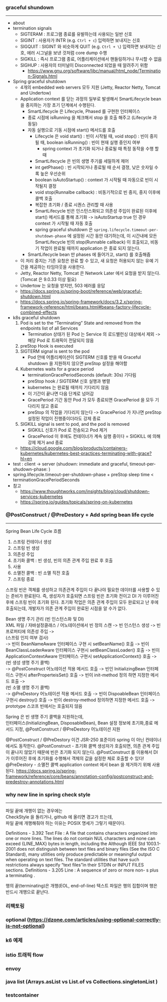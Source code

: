 
### graceful shundown 
---

- about
- termination signals
  - SIGTERAM : 프로그램 종료를 유발하는데 사용되는 일반 신호
  - SIGINT : 사용자가 INTR (e.g. `Ctrl + c`) 입력하면 보내지는 신호
  - SIGQUIT : SIGINT 와 비슷하게 QUIT (e.g. `Ctrl + \`) 입력하면 보내지는 신호, 에러 시그널을 보낸 것처럼 core dump 수행
  - SIGKILL : 즉시 프로그램 종료, 어플리케이션에서 핸들링하거나 무시할 수 없음
  - SIGHUP : 사용자의 터미널이 Disconnected 되었을 때 알려주기 위함
    - https://www.gnu.org/software/libc/manual/html_node/Termination-Signals.html
- Spring graceful shutdown
  - 4개의 embedded web servers 모두 지원 (Jetty, Reactor Netty, Tomcat and Undertow)
  - Application context 를 닫는 과정의 일부로 발생해서 SmartLifecycle bean 을 중지하는 가장 초기 단계에서 수행된다.
    - SmartLifecycle 은 Lifecycle, Phased 를 구현한 인터페이스
    - 종료 시점에 isRunning 을 체크해서 stop 을 호출 해주고 (Lifecycle 과 동일)
    - 자동 실행으로 기동 시점에 start() 메서드를 호출
      - Lifecycle 은 void start() : 빈이 시작될 때, void stop() : 빈이 중지 될 때, boolean isRunning() : 빈이 현재 실행 중인지 여부
        - spring context 가 초기화 되거나 종료될 때 특정 동작을 수행 할 때
      -  SmartLifecycle 은 빈의 생명 주기를 세밀하게 제어
        -  int getPhase() : 빈 시작되거나 종료될 때 순서 결졍, 낮은 숫자일 수록 높은 우선순위
        -  boolean isAutoStartup() : context 가 시작될 때 자동으로 빈이 시작될지 결정
        -  void stop(Runnalbe callback) : 비동기적으로 빈 중지, 중지 이후에 콜백 호출
        -  복잡한 초기화 / 종료 시퀀스 관리할 때 사용
        -  SmartLifecycle 빈은 인스턴스화되고 의존성 주입이 완료된 이후에 start() 메서드를 통해 초기화 -> isAutoStartup true 인 경우 context 가 시작될 때 자동 호출
      -  spring graceful shutdown 은 `spring.lifecycle.timeout-per-shutdown-phase` 에 설정된 시간 동안 대기하는데, 이 시간내에 모든 SmartLifecycle 빈의 stop(Runnable callback) 이 호출되고, 비동기 작업이 완료될 때까지 application 은 종료 되지 않는다.
    - SmartLifecycle bean 만 phases 에 들어가고, start() 를 호출해줌
  - 이 처리 중지는 기존 요청은 완료 할 수 있고, 새 요청은 허용되지 않는 유예 기간을 제공하는 타임아웃을 사용한다.
  - Jetty, Reactor Netty, Tomcat 은 Network Later 에서 요청을 받지 않는다. (Tomcat 은 9.0.33 이상 필요)
  - Undertow 는 요청을 받지만, 503 에러를 응답
  - https://docs.spring.io/spring-boot/reference/web/graceful-shutdown.html
  - https://docs.spring.io/spring-framework/docs/3.2.x/spring-framework-reference/html/beans.html#beans-factory-lifecycle-combined-effects
- k8s graceful shutdown
    1) Pod is set to the “Terminating” State and removed from the endpoints list of all Services
       - Termination 상태가 된 Pod 는 Service 의 로드밸런싱 대상에서 제외 -> 해당 Pod 로 트래픽이 전달되지 않음
    2) preStop Hook is executed
    3) SIGTERM signal is sent to the pod
       - Pod 안에 어플리케이션이 SIGTERM 신호를 받을 때 Graceful shutdown 을 지원하지 않으면 preStop 설정을 해야함  
    4) Kubernetes waits for a grace period
       - terminationGracePeriodSeconds (default: 30s) 기다림
       - preStop hook / SIGTERM 신호 실행과 병렬
       - kubernetes 는 완료될 때까지 기다리지 않음
       - 이 기간이 끝나면 다음 단계로 넘어감
       - GracePeriod 기간 동안 Pod 가 모두 종료되면 GracePeriod 을 모두 기다리지 않고 종료
       - preStop 의 작업을 기다리지 않는다 -> GracePeriod 가 지나면 preStop 설정된 작업이 진행중이더라도 강제 종료
    5) SIGKILL signal is sent to pod, and the pod is removed
       - SIGKILL 신호가 Pod 로 전송되고 Pod 제거
       - GracePeriod 이 후에도 컨테이너가 계속 실행 중이다 = SIGKILL 에 의해 강제 제거 and 종료
  - https://cloud.google.com/blog/products/containers-kubernetes/kubernetes-best-practices-terminating-with-grace?hl=en
- test : client -> server (shudown: immediate and graceful, timeout-per-shudown-phase: )
- spring.lifecycle.timeout-per-shutdown-phase + preStop sleep time < terminationGracePeriodSeconds
- 참고
  - https://www.thoughtworks.com/insights/blog/cloud/shutdown-services-kubernetes
  - https://spring.io/guides/topicals/spring-on-kubernetes
  
### @PostConstruct / @PreDestory + Add spring bean life cycle
---
Spring Bean Life Cycle 흐름
1) 스프링 컨테이너 생성
2) 스프링 빈 생성
3) 의존성 주입
4) 초기화 콜백 : 빈 생성, 빈의 의존 관계 주입 완료 후 호출
5) 사용
6) 소멸전 콜백 : 빈 소멸 직전 호출
7) 스프링 종료

스프링 빈은 객체를 생성하고 의존관계 주입이 다 끝나야 필요한 데이터를 사용할 수 있는 준비가 완료된다.
즉, 생성자가 호출되면 스프링 빈은 초기화 전이고 DI 가 이루어진 후에 스프링 빈이 초기화 된다.
초기화 작업은 의존 관계 주입이 모두 완료되고 난 후에 호출되는데, 개발자가 의존 관계 주입이 완료된 시점을 알 수가 없다.

Bean 생명 주기 관리
(빈 인스턴스화 및 DI)  
XML 파일 / 자바설정클래스 / 어노테이션에서 빈 정의 스캔 -> 빈 인스턴스 생성 -> 빈 프로퍼티에 의존성 주입 ->  
(스프링 인지 여부 검사)  
-> 빈이 BeanNameAware 인터페이스 구현 시 setBeanName() 호출 -> 빈이 BeanClassLoaderAware 인터페이스 구현시 setBeanClassLoader() 호출 -> 빈이 ApplicationContextAware 인터페이스 구현시 setApplicationContext() 호출 ->  
(빈 생성 생명 주기 콜백)  
-> @PostConstruct 어노테이션 적용 메서드 호출 -> 빈인 InitializingBean 인터페이스 구현시 afterProperteisSet() 호출 -> 빈이 init-method 정의 하면 지정한 메서드 호출 ->  
(빈 소멸 생명 주기 콜백)  
-> @PreDestory 어노테이션 적용 메서드 호출 -> 빈이 DispoableBean 인터페이스 구현시 destroy() 호출 -> 빈이 destroy-method 정의하면 지정한 메서드 호출 -> prototype 스코프 빈에서는 호출되지 않음  

Spring 은 빈 생명 주기 콜백을 지원하는데,  
인터페이스(InitializingBean, DisposableBean), Bean 설정 정보에 초기화,종료 메서드 지정,  @PostConstruct / @PreDestory 어노테이션 지원

@PostConstruct / @PreDestory 이건 JSR-250 표준이라 spring 이 아닌 컨테이너에서도 동작한다.
@PostConstruct - 초기화 콜백
생성자가 호출되면, 의존 관계 주입이 끝나지 않았기 때문에 빈은 초기화 되지 않는다.
@PostConstruct 를 이용해서 DI 가 이루어진 후에 초기화를 수행해서 객체의 값을 설정한 체로 호출할 수 있다!
@PreDestory - 소멸전 콜백
application context 에서 bean 을 제거하기 위해 사용된다.
https://docs.spring.io/spring-framework/reference/core/beans/annotation-config/postconstruct-and-predestroy-annotations.html

### why new line in spring check style
---

파일 끝에 개행이 없는 경우에는  
CheckStyle 을 돌리거나, github 에 올리면 경고가 뜨는데,  
파일 끝에 개행해줘야 하는 이유는 POSIX 명세가 그렇기 때문이다.  

Definitions - 3.392 Text File : A file that contains characters organized into one or more lines. The lines do not contain NUL characters and none can exceed {LINE_MAX} bytes in length, including the Although IEEE Std 1003.1-2001 does not distinguish between text files and binary files (See the ISO C Standard), many utilities only produce predictable or meaningful output when operating on text files. The standard utilities that have such restrictions always specify “text files”in their STDIN or INPUT FILES sections.
Definitions - 3.205 Line : A sequence of zero or more non- s plus a terminating .

행의 끝(terminating)은 개행(EOL, end-of-line)
텍스트 파일은 행의 집합이며 행은 반드시 개행으로 끝난다.


### 리팩토링

### optional (https://dzone.com/articles/using-optional-correctly-is-not-optional)

### k6 예제

### istio 트래픽 flow

### envoy

### java list (Arrays.asList vs List.of vs Collections.singletonList )

### testcontainer 
